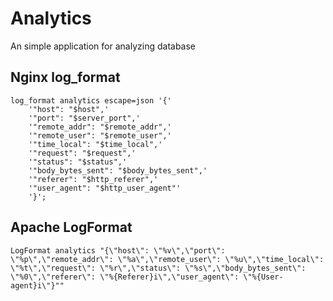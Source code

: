 # Analytics

An simple application for analyzing database

## Nginx log_format

```
log_format analytics escape=json '{'
    '"host": "$host",'
    '"port": "$server_port",'
    '"remote_addr": "$remote_addr",'
    '"remote_user": "$remote_user",'
    '"time_local": "$time_local",'
    '"request": "$request",'
    '"status": "$status",'
    '"body_bytes_sent": "$body_bytes_sent",'
    '"referer": "$http_referer",'
    '"user_agent": "$http_user_agent"'
    '}';
```

## Apache LogFormat

```
LogFormat analytics "{\"host\": \"%v\",\"port\": \"%p\",\"remote_addr\": \"%a\",\"remote_user\": \"%u\",\"time_local\": \"%t\",\"request\": \"%r\",\"status\": \"%s\",\"body_bytes_sent\": \"%0\",\"referer\": \"%{Referer}i\",\"user_agent\": \"%{User-agent}i\"}""
```

